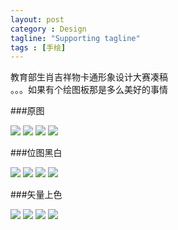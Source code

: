 ```yaml
---
layout: post
category : Design
tagline: "Supporting tagline"
tags : [手绘]
---
```


教育部生肖吉祥物卡通形象设计大赛凑稿  
。。。如果有个绘图板那是多么美好的事情

###原图

<img src="/images/animal1.jpg" style="max-width:100%" />

<img src="/images/animal2.jpg" style="max-width:100%" />

<img src="/images/animal3.jpg" style="max-width:100%" />

<img src="/images/animal4.jpg" style="max-width:100%" />

###位图黑白

<img src="/images/animal5.png" style="max-width:100%" />

<img src="/images/animal6.png" style="max-width:100%" />

<img src="/images/animal7.png" style="max-width:100%" />

<img src="/images/animal8.png" style="max-width:100%" />

###矢量上色

<img src="/images/animal9.png" style="max-width:100%" />

<img src="/images/animal10.png" style="max-width:100%" />

<img src="/images/animal11.png" style="max-width:100%" />

<img src="/images/animal12.png" style="max-width:100%" />
